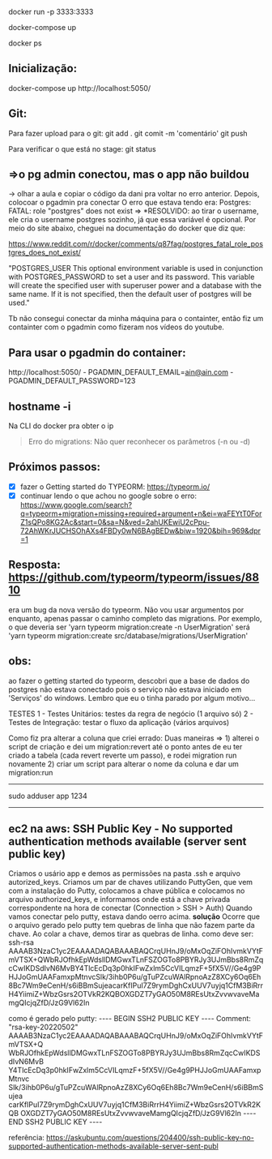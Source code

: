 docker run -p 3333:3333 

docker-compose up

docker ps

## Inicialização:
docker-compose up
http://localhost:5050/

## Git:
Para fazer upload para o git:
git add .
git comit -m 'comentário'
git push

Para verificar o que está no stage: git status


## =>o pg admin conectou, mas o app não buildou
-> olhar a aula e copiar o código da dani pra voltar no erro anterior. Depois, colocoar o pgadmin pra conectar 
O erro que estava tendo era: Postgres: FATAL: role "postgres" does not exist =>
*RESOLVIDO: ao tirar o username, ele cria o username postgres sozinho, já que essa variável é opcional. Por meio do site abaixo, cheguei na documentação do docker que diz que:

https://www.reddit.com/r/docker/comments/q87fag/postgres_fatal_role_postgres_does_not_exist/

"POSTGRES_USER
This optional environment variable is used in conjunction with POSTGRES_PASSWORD to set a user and its password. This variable will create the specified user with superuser power and a database with the same name. If it is not specified, then the default user of postgres will be used."

Tb não consegui conectar da minha máquina para o containter, então fiz um containter com o pgadmin como fizeram nos vídeos do youtube. 
## Para usar o pgadmin do container:
http://localhost:5050/
        - PGADMIN_DEFAULT_EMAIL=ain@ain.com
        - PGADMIN_DEFAULT_PASSWORD=123

## hostname -i
Na CLI do docker pra obter o ip

> Erro do migrations: Não quer reconhecer os parâmetros (-n ou -d)
## Próximos passos:
- [x] fazer o Getting started do TYPEORM: https://typeorm.io/
- [x] continuar lendo o que achou no google sobre o erro: https://www.google.com/search?q=typeorm+migration+missing+required+argument+n&ei=waFEYtT0ForZ1sQPo8KG2Ac&start=0&sa=N&ved=2ahUKEwiU2cPpu-72AhWKrJUCHSOhAXs4FBDy0wN6BAgBEDw&biw=1920&bih=969&dpr=1 
## Resposta: https://github.com/typeorm/typeorm/issues/8810
era um bug da nova versão do typeorm. Não vou usar argumentos por enquanto, apenas passar o caminho completo das migrations. Por exemplo, o que deveria ser 'yarn typeorm migration:create -n UserMigration' será 'yarn typeorm migration:create src/database/migrations/UserMigration'
## obs:
ao fazer o getting started do typeorm, descobri que a base de dados do postgres não estava conectado pois o serviço não estava iniciado em 'Serviços' do windows. Lembro que eu o tinha parado por algum motivo...

TESTES
1 - Testes Unitários: testes da regra de negócio (1 arquivo só)
2 - Testes de Integração: testar o fluxo da aplicação (vários arquivos)

Como fiz pra alterar a coluna que criei errado:
Duas maneiras => 1) alterei o script de criação e dei um migration:revert até o ponto antes de eu ter criado a tabela (cada revert reverte um passo), e rodei migration run novamente
2) criar um script para alterar o nome da coluna e dar um migration:run 

------
sudo adduser app
1234

----
## ec2 na aws: SSH Public Key - No supported authentication methods available (server sent public key)
Criamos o usário app e demos as permissões na pasta .ssh e arquivo autorized_keys. Criamos um par de chaves utilizando PuttyGen, que vem com a instalação do Putty, colocamos a chave pública e colocamos no arquivo authorized_keys, e informamos onde está a chave privada correspondente na hora de conectar (Connection > SSH > Auth)
Quando vamos conectar pelo putty, estava dando oerro acima. 
**solução** 
Ocorre que o arquivo gerado pelo putty tem quebras de linha que não fazem parte da chave. Ao colar a chave, demos tirar as quebras de linha.
como deve ser:
ssh-rsa AAAAB3NzaC1yc2EAAAADAQABAAABAQCrqUHnJ9/oMxOqZiFOhIvmkVYtFmVTSX+QWbRJOfhkEpWdsllDMGwxTLnFSZOGTo8PBYRJy3UJmBbs8RmZqcCwIKDSdIvN6MvBY4TlcEcDq3p0hkIFwZxlm5CcVILqmzF+5fX5V//Ge4g9PHJJoGmUAAFamxpMtnvcSlk/3ihb0P6u/gTuPZcuWAlRpnoAzZ8XCy6Oq6Eh8Bc7Wm9eCenH/s6iBBmSujeacarKfIPuI7Z9rymDghCxUUV7uyjq1CfM3BiRrrH4YiimiZ+WbzGsrs2OTVkR2KQBOXGDZT7yGAO50M8REsUtxZvvwvaveMamgQIcjqZfD/JzG9Vl62In

como é gerado pelo putty:
---- BEGIN SSH2 PUBLIC KEY ----
Comment: "rsa-key-20220502"
AAAAB3NzaC1yc2EAAAADAQABAAABAQCrqUHnJ9/oMxOqZiFOhIvmkVYtFmVTSX+Q
WbRJOfhkEpWdsllDMGwxTLnFSZOGTo8PBYRJy3UJmBbs8RmZqcCwIKDSdIvN6MvB
Y4TlcEcDq3p0hkIFwZxlm5CcVILqmzF+5fX5V//Ge4g9PHJJoGmUAAFamxpMtnvc
Slk/3ihb0P6u/gTuPZcuWAlRpnoAzZ8XCy6Oq6Eh8Bc7Wm9eCenH/s6iBBmSujea
carKfIPuI7Z9rymDghCxUUV7uyjq1CfM3BiRrrH4YiimiZ+WbzGsrs2OTVkR2KQB
OXGDZT7yGAO50M8REsUtxZvvwvaveMamgQIcjqZfD/JzG9Vl62In
---- END SSH2 PUBLIC KEY ----

referência: https://askubuntu.com/questions/204400/ssh-public-key-no-supported-authentication-methods-available-server-sent-publ